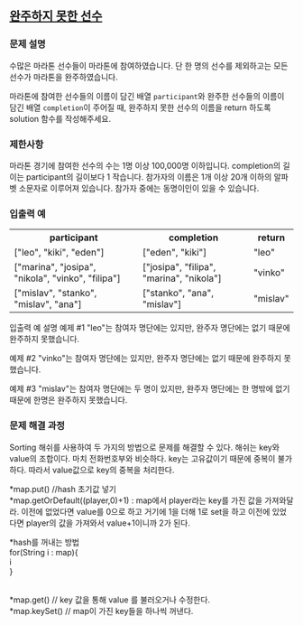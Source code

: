 
## <a href="https://school.programmers.co.kr/learn/courses/30/lessons/42576">완주하지 못한 선수</a>

### 문제 설명
<p>수많은 마라톤 선수들이 마라톤에 참여하였습니다. 단 한 명의 선수를 제외하고는 모든 선수가 마라톤을 완주하였습니다.

마라톤에 참여한 선수들의 이름이 담긴 배열 <code>participant</code>와 완주한 선수들의 이름이 담긴 배열 <code>completion</code>이 주어질 때, 완주하지 못한 선수의 이름을 return 하도록 solution 함수를 작성해주세요.</p>

 ### 제한사항
<p>마라톤 경기에 참여한 선수의 수는 1명 이상 100,000명 이하입니다.
completion의 길이는 participant의 길이보다 1 작습니다.
참가자의 이름은 1개 이상 20개 이하의 알파벳 소문자로 이루어져 있습니다.
참가자 중에는 동명이인이 있을 수 있습니다.
</p>

### 입출력 예
  <table>
<th>participant</th>	
    <th>completion</th>	
    <th>return</th>
<tr>
    <td>["leo", "kiki", "eden"]</td>
  <td>["eden", "kiki"]</td>	
  <td>"leo"</td>
</tr>
    <tr>
<td>["marina", "josipa", "nikola", "vinko", "filipa"]</td> 
    <td>["josipa", "filipa", "marina", "nikola"]</td>	
      <td>"vinko"</td>
    </tr>
      <tr>
<td>["mislav", "stanko", "mislav", "ana"]</td>	
        <td>["stanko", "ana", "mislav"]</td>	
        <td>"mislav"</td>
</tr>
  </table>
입출력 예 설명
예제 #1
"leo"는 참여자 명단에는 있지만, 완주자 명단에는 없기 때문에 완주하지 못했습니다.

예제 #2
"vinko"는 참여자 명단에는 있지만, 완주자 명단에는 없기 때문에 완주하지 못했습니다.

예제 #3
"mislav"는 참여자 명단에는 두 명이 있지만, 완주자 명단에는 한 명밖에 없기 때문에 한명은 완주하지 못했습니다.

### 문제 해결 과정
Sorting 해쉬를 사용하여 두 가지의 방법으로 문제를 해결할 수 있다.
해쉬는 key와 value의 조합이다. 마치 전화번호부와 비슷하다.
key는 고유값이기 때문에 중복이 불가하다. 따라서 value값으로 key의 중복을 처리한다.

*map.put() //hash 초기값 넣기
<br>
*map.getOrDefault((player,0)+1) : map에서 player라는 key를 가진 값을 가져와달라. 이전에 없었다면 value를 0으로 하고 거기에 1을 더해 1로 set을 하고 이전에 있었다면 player의 값을 가져와서 value+1이니까 2가 된다.
<br>
<p>*hash를 꺼내는 방법
  <br>
for(String i : map){
<br>i
  <br>
  }
</p>
<br>
*map.get() // key 값을 통해 value 를 불러오거나 수정한다. 
<br>
*map.keySet() // map이 가진 key들을 하나씩 꺼낸다.
